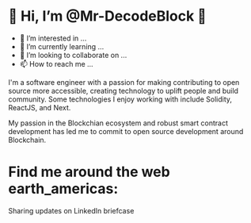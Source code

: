 # 👋 Hi, I’m @Mr-DecodeBlock :blue_heart:

- 👀 I’m interested in ...
- 🌱 I’m currently learning ...
- 💞️ I’m looking to collaborate on ...
- 📫 How to reach me ...

I'm a software engineer with a passion for making contributing to open source more accessible, creating technology to uplift people and build community. Some technologies I enjoy working with include Solidity, ReactJS, and Next. 

My passion in the Blockchian ecosystem and robust smart contract development has led me to commit to open source development around Blockchain.

# Find me around the web earth_americas:
Sharing updates on LinkedIn briefcase


<!---
Mr-DecodeBlock/Mr-DecodeBlock is a ✨ special ✨ repository because its `README.md` (this file) appears on your GitHub profile.
You can click the Preview link to take a look at your changes.
--->
